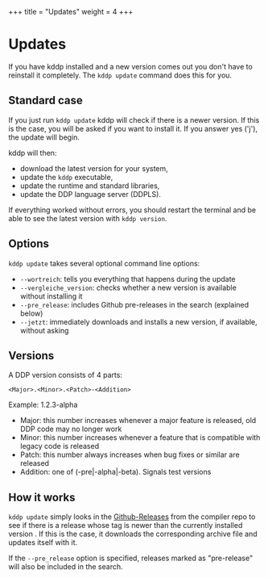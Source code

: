 +++
title = "Updates"
weight = 4
+++

# Updates

If you have kddp installed and a new version comes out you don't have to reinstall it completely.
The `kddp update` command does this for you.

## Standard case

If you just run `kddp update` kddp will check if there is a newer version.
If this is the case, you will be asked if you want to install it.
If you answer yes ('j'), the update will begin.

kddp will then:
* download the latest version for your system,
* update the `kddp` executable,
* update the runtime and standard libraries,
* update the DDP language server (DDPLS).
  
If everything worked without errors, you should restart the terminal and be able to see the latest version with `kddp version`.

## Options

`kddp update` takes several optional command line options:

* `--wortreich`: tells you everything that happens during the update
* `--vergleiche_version`: checks whether a new version is available without installing it
* `--pre_release`: includes Github pre-releases in the search (explained below)
* `--jetzt`: immediately downloads and installs a new version, if available, without asking

## Versions

A DDP version consists of 4 parts:

`<Major>.<Minor>.<Patch>-<Addition>`

Example: 1.2.3-alpha

* Major: this number increases whenever a major feature is released, old DDP code may no longer work
* Minor: this number increases whenever a feature that is compatible with legacy code is released
* Patch: this number always increases when bug fixes or similar are released
* Addition: one of (-pre|-alpha|-beta). Signals test versions

## How it works

`kddp update` simply looks in the [Github-Releases](https://github.com/DDP-Projekt/Kompilierer/releases) from the compiler repo to see if there is a release whose tag is newer than the currently installed version .
If this is the case, it downloads the corresponding archive file and updates itself with it.

If the `--pre_release` option is specified, releases marked as "pre-release" will also be included in the search.